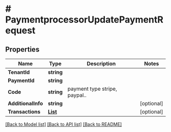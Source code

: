 # # PaymentprocessorUpdatePaymentRequest


## Properties 


Name | Type | Description | Notes
------------ | ------------- | ------------- | -------------
**TenantId**| **string** |   |
**PaymentId**| **string** |   |
**Code**| **string** | payment type stripe, paypal..  |
**AdditionalInfo**| **string** |   | [optional]
**Transactions**| [**List<PaymentprocessorTransaction>**](PaymentprocessorTransaction.md) |   | [optional]


[[Back to Model list]](../../README.md#models) [[Back to API list]](../../README.md#endpoints) [[Back to README]](../../README.md)

